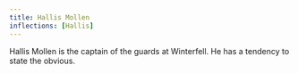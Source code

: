 ```yaml
---
title: Hallis Mollen
inflections: [Hallis]
---
```


Hallis Mollen is the captain of the guards at Winterfell. He has a tendency to state the obvious.


